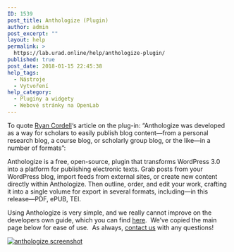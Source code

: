 ```yaml
---
ID: 1539
post_title: Anthologize (Plugin)
author: admin
post_excerpt: ""
layout: help
permalink: >
  https://lab.urad.online/help/anthologize-plugin/
published: true
post_date: 2018-01-15 22:45:38
help_tags:
  - Nástroje
  - Vytvoření
help_category:
  - Pluginy a widgety
  - Webové stránky na OpenLab
---
```

To quote <a title="View all posts by Ryan Cordell" href="http://chronicle.com/blogs/profhacker/author/rcordell">Ryan Cordell</a>‘s article on the plug-in: “Anthologize was developed as a way for scholars to easily publish blog content—from a personal research blog, a course blog, or scholarly group blog, or the like—in a number of formats”:

Anthologize is a free, open-source, plugin that transforms WordPress 3.0 into a platform for publishing electronic texts. Grab posts from your WordPress blog, import feeds from external sites, or create new content directly within Anthologize. Then outline, order, and edit your work, crafting it into a single volume for export in several formats, including—in this release—PDF, ePUB, TEI.

Using Anthologize is very simple, and we really cannot improve on the developers own guide, which you can find <a href="http://anthologize.org/learn/user-guide/">here</a>.  We’ve copied the main page below for ease of use.  As always, <a href="https://lab.urad.online/support/contact-us">contact us</a> with any questions!

<a href="https://lab.urad.online/openroad/files/2013/02/anthologize-png.png"><img class="alignnone" src="https://openlab.citytech.cuny.edu/openroad/files/2013/02/anthologize-png.png" alt="anthologize screenshot" /></a>

&nbsp;